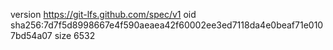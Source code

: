 version https://git-lfs.github.com/spec/v1
oid sha256:7d7f5d8998667e4f590aeaea42f60002ee3ed7118da4e0beaf71e0107bd54a07
size 6532
